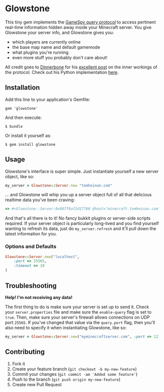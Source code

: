 # Glowstone

This tiny gem implements the [GameSpy query protocol](http://int64.org/docs/gamestat-protocols/gamespy2.html) to access pertinent real-time information hidden away inside your Minecraft server. You give Glowstone your server info, and Glowstone gives you:
- which players are currently online
- the base map name and default gamemode
- what plugins you're running
- even more stuff you probably don't care about!

All credit goes to [Dinnerbone](http://dinnerbone.com/) for his [excellent post](http://dinnerbone.com/blog/2011/10/14/minecraft-19-has-rcon-and-query/) on the inner workings of the protocol.  Check out his Python implementation [here](https://github.com/Dinnerbone/mcstatus).

## Installation

Add this line to your application's Gemfile:

    gem 'glowstone'

And then execute:

    $ bundle

Or install it yourself as:

    $ gem install glowstone

## Usage

Glowstone's interface is super simple.  Just instantiate yourself a new server object, like so:

```ruby
my_server = Glowstone::Server.new "tomheinan.com"
```

... and Glowstone will whip you up a server object full of all that delicious realtime data you've been craving:

```ruby
=> #<Glowstone::Server:0x007f9af2d17768 @host="minecraft.tomheinan.com", @port=25565, @timeout=10, @socket=#<UDPSocket:fd 7>, @motd="Welcome to Arkenfall!", @gamemode="SMP", @version="1.4.7", @plugins=["ThirdRail 1.0.0", "Vault 1.2.22-b277", "AdminCmd 7.2.0 (BUILD 22.01.2013 @ 22:13:34)", "WorldEdit 5.5.1", "TreeAssist 5.0", "WorldGuard 747-e3dfc6a", "PlayerMarkers 0.2.0", "PermissionsBukkit 2.0", "SimpleSpleef 3.4.2"], @map_name="arkenfall", @num_players=1, @max_players=16, @players=["tomheinan"]>
```

And that's all there is to it!  No fancy bukkit plugins or server-side scripts required.  If your server object is particularly long-lived and you find yourself wanting to refresh its data, just do `my_server.refresh` and it'll pull down the latest information for you.

### Options and Defaults

```ruby
Glowstone::Server.new("localhost",
	:port => 25565,
	:timeout => 10
)
```

## Troubleshooting

**Help! I'm not receiving any data!**

The first thing to do is make sure your server is set up to send it.  Check your `server.properties` file and make sure the `enable-query` flag is set to `true`. Then, make sure your server's firewall allows connections on UDP port `25565`.  If you've changed that value via the `query.port` flag, then you'll also need to specify it when instantiating Glowstone, like so:

```ruby
my_server = Glowstone::Server.new("myminecraftserver.com", :port => 12345)
```

## Contributing

1. Fork it
2. Create your feature branch (`git checkout -b my-new-feature`)
3. Commit your changes (`git commit -am 'Added some feature'`)
4. Push to the branch (`git push origin my-new-feature`)
5. Create new Pull Request
